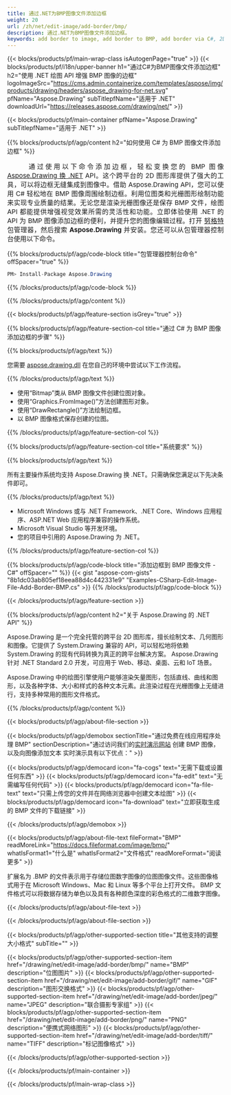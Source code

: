 ```yaml
---
title: 通过.NET为BMP图像文件添加边框
weight: 20
url: /zh/net/edit-image/add-border/bmp/
description: 通过.NET为BMP图像文件添加边框。
keywords: add border to image, add border to BMP, add border via C#, 2D graphics, drawing API, edit bitmap C#, Drawing 适用于 .NET, save bitmap, save BMP image, cross-platform 2D graphic library, Bitmap class, raster graphics drawing, draw border, rendering raster images, BMP image file
---
```


{{< blocks/products/pf/main-wrap-class isAutogenPage="true" >}}
{{< blocks/products/pf/i18n/upper-banner h1="通过C#为BMP图像文件添加边框" h2="使用 .NET 绘图 API 增强 BMP 图像的边框" logoImageSrc="https://cms.admin.containerize.com/templates/aspose/img/products/drawing/headers/aspose_drawing-for-net.svg" pfName="Aspose.Drawing" subTitlepfName="适用于 .NET" downloadUrl="https://releases.aspose.com/drawing/net/" >}}

{{< blocks/products/pf/main-container pfName="Aspose.Drawing" subTitlepfName="适用于 .NET" >}}


{{% blocks/products/pf/agp/content h2="如何使用 C# 为 BMP 图像文件添加边框" %}}

<p align="justify" style="text-indent:50px;font-size:15px;">
通过使用以下命令添加边框，轻松变换您的 BMP 图像 <a href="https://products.aspose.com/drawing/net">Aspose.Drawing 换 .NET</a> API。这个跨平台的 2D 图形库提供了强大的工具，可以将边框无缝集成到图像中。借助 Aspose.Drawing API，您可以使用 C# 轻松地在 BMP 图像周围绘制边框。利用位图类和光栅图形绘制功能来实现专业质量的结果。无论您是渲染光栅图像还是保存 BMP 文件，绘图 API 都能提供增强视觉效果所需的灵活性和功能。立即体验使用 .NET 的 API 为 BMP 图像添加边框的便利，并提升您的图像编辑过程。打开 <a href="https://www.nuget.org/packages/aspose.drawing">努格特</a> 包管理器，然后搜索 <b>Aspose.Drawing</b> 并安装。您还可以从包管理器控制台使用以下命令。</p>

{{% blocks/products/pf/agp/code-block title="包管理器控制台命令" offSpacer="true" %}}
```cs
PM> Install-Package Aspose.Drawing
```
{{% /blocks/products/pf/agp/code-block %}}

{{% /blocks/products/pf/agp/content %}}


{{< blocks/products/pf/agp/feature-section isGrey="true" >}}

{{% blocks/products/pf/agp/feature-section-col title="通过 C# 为 BMP 图像添加边框的步骤" %}}

{{% blocks/products/pf/agp/text %}}

您需要 [aspose.drawing.dll](https://downloads.aspose.com/drawing/net) 在您自己的环境中尝试以下工作流程。

{{% /blocks/products/pf/agp/text %}}

+ 使用“Bitmap”类从 BMP 图像文件创建位图对象。
+ 使用“Graphics.FromImage()”方法创建图形对象。
+ 使用“DrawRectangle()”方法绘制边框。
+ 以 BMP 图像格式保存创建的位图。

{{% /blocks/products/pf/agp/feature-section-col %}}

{{% blocks/products/pf/agp/feature-section-col title="系统要求" %}}

{{% blocks/products/pf/agp/text %}}

所有主要操作系统均支持 Aspose.Drawing 换 .NET。只需确保您满足以下先决条件即可。

{{% /blocks/products/pf/agp/text %}}

- Microsoft Windows 或与 .NET Framework、.NET Core、Windows 应用程序、ASP.NET Web 应用程序兼容的操作系统。
- Microsoft Visual Studio 等开发环境。
- 您的项目中引用的 Aspose.Drawing 为 .NET。

{{% /blocks/products/pf/agp/feature-section-col %}}

{{% blocks/products/pf/agp/code-block title="添加边框到 BMP 图像文件 - C#" offSpacer="" %}}
{{< gist "aspose-com-gists" "8b1dc03ab805ef18eea88d4c442331e9" "Examples-CSharp-Edit-Image-File-Add-Border-BMP.cs" >}}
{{% /blocks/products/pf/agp/code-block %}}

{{< /blocks/products/pf/agp/feature-section >}}


<!-- aboutfile Starts -->

{{% blocks/products/pf/agp/content h2="关于 Aspose.Drawing 的 .NET API" %}}

Aspose.Drawing 是一个完全托管的跨平台 2D 图形库，擅长绘制文本、几何图形和图像。它提供了 System.Drawing 兼容的 API，可以轻松地将依赖 System.Drawing 的现有代码转换为真正的跨平台解决方案。 Aspose.Drawing 针对 .NET Standard 2.0 开发，可应用于 Web、移动、桌面、云和 IoT 场景。

Aspose.Drawing 中的绘图引擎使用户能够渲染矢量图形，包括直线、曲线和图形，以及各种字体、大小和样式的各种文本元素。此渲染过程在光栅图像上无缝进行，支持多种常用的图形文件格式。

{{% /blocks/products/pf/agp/content %}}


{{< blocks/products/pf/agp/about-file-section >}}

{{< blocks/products/pf/agp/demobox sectionTitle="通过免费在线应用程序处理 BMP" sectionDescription="通过访问我们的[实时演示网站](https://products.aspose.app/drawing) 创建 BMP 图像，以及向图像添加文本 实时演示具有以下优点：" >}}

{{< blocks/products/pf/agp/democard icon="fa-cogs" text="无需下载或设置任何东西" >}}
{{< blocks/products/pf/agp/democard icon="fa-edit" text="无需编写任何代码" >}}
{{< blocks/products/pf/agp/democard icon="fa-file-text" text="只需上传您的文件并在网络浏览器中创建文本绘图" >}}
{{< blocks/products/pf/agp/democard icon="fa-download" text="立即获取生成的 BMP 文件的下载链接" >}}

{{< /blocks/products/pf/agp/demobox >}}

{{< blocks/products/pf/agp/about-file-text fileFormat="BMP" readMoreLink="https://docs.fileformat.com/image/bmp/" whatIsFormat1="什么是" whatIsFormat2="文件格式" readMoreFormat="阅读更多" >}}

扩展名为 .BMP 的文件表示用于存储位图数字图像的位图图像文件。这些图像格式用于在 Microsoft Windows、Mac 和 Linux 等多个平台上打开文件。 BMP 文件格式可以将数据存储为单色以及具有各种颜色深度的彩色格式的二维数字图像。

{{< /blocks/products/pf/agp/about-file-text >}}

{{< /blocks/products/pf/agp/about-file-section >}}

<!-- aboutfile Ends -->


{{< blocks/products/pf/agp/other-supported-section title="其他支持的调整大小格式" subTitle="" >}}

{{< blocks/products/pf/agp/other-supported-section-item href="/drawing/net/edit-image/add-border/bmp/" name="BMP" description="位图图片" >}}
{{< blocks/products/pf/agp/other-supported-section-item href="/drawing/net/edit-image/add-border/gif/" name="GIF" description="图形交换格式" >}}
{{< blocks/products/pf/agp/other-supported-section-item href="/drawing/net/edit-image/add-border/jpeg/" name="JPEG" description="联合摄影专家组" >}}
{{< blocks/products/pf/agp/other-supported-section-item href="/drawing/net/edit-image/add-border/png/" name="PNG" description="便携式网络图形" >}}
{{< blocks/products/pf/agp/other-supported-section-item href="/drawing/net/edit-image/add-border/tiff/" name="TIFF" description="标记图像格式" >}}

{{< /blocks/products/pf/agp/other-supported-section >}}

{{< /blocks/products/pf/main-container >}}

{{< /blocks/products/pf/main-wrap-class >}}
